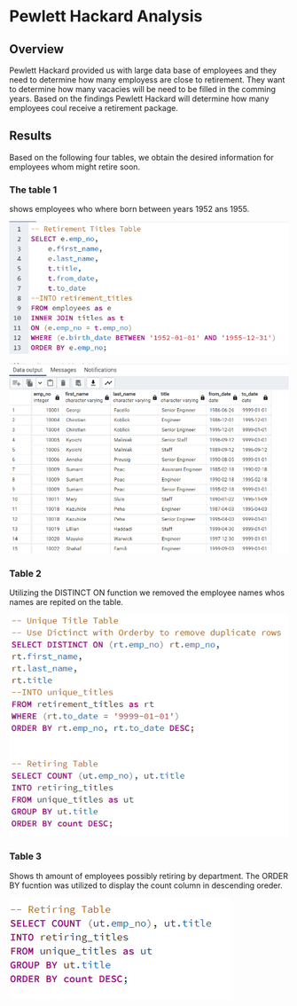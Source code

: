 # Pewlett Hackard Analysis


## Overview

Pewlett Hackard provided us with large data base of employees and they need to determine how many employess are close to retirement. They want to determine how many vacacies will be need to be filled in the comming years. Based on the findings Pewlett Hackard will determine how many employees coul receive a retirement package.

## Results

Based on the following four tables, we obtain the desired information for employees whom might retire soon. 

### The table 1 

shows employees who where born between years 1952 ans 1955.

![image](Resources/1.png)

![image](Resources/1-1.png)

### Table 2 

Utilizing the DISTINCT ON function we removed the employee names whos names are repited on the table.

![image](Resources/2.png)

### Table 3

Shows th amount of employees possibly retiring by department. The ORDER BY fucntion was utilized to display the count column in descending oreder.

![image](Resources/3.png)

